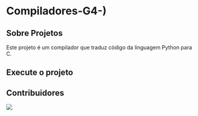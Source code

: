 # Compiladores-G4-)

## Sobre Projetos
  Este projeto é um compilador que traduz código da linguagem Python para C.

## Execute o projeto

## Contribuidores

<a href="https://github.com/Compiladores-G4/Compiladores-G4/graphs/contributors">
  <img src="https://contrib.rocks/image?repo=Compiladores-G4/Compiladores-G4" />
</a>